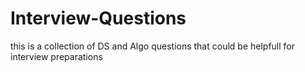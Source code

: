 # Interview-Questions
this is a collection of DS and Algo questions that could be helpfull for interview preparations
